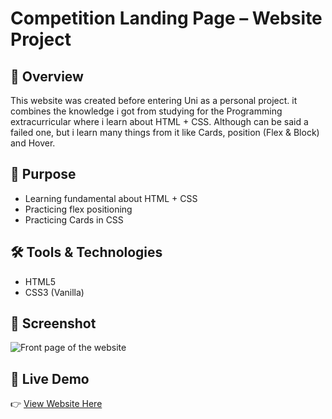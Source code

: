 # Competition Landing Page – Website Project

## 📖 Overview
This website was created before entering Uni as a personal project. it combines the knowledge i got from studying for the Programming extracurricular where i learn about HTML + CSS. Although can be said a failed one, but i learn many things from it like Cards, position (Flex & Block) and Hover.

## 🎯 Purpose
- Learning fundamental about HTML + CSS
- Practicing flex positioning
- Practicing Cards in CSS

## 🛠 Tools & Technologies
- HTML5  
- CSS3 (Vanilla)  

## 📸 Screenshot
![Front page of the website](screenshotpage.png)

## 🔗 Live Demo
👉 [View Website Here]()

